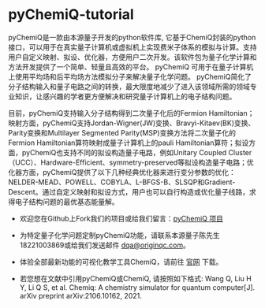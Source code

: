 # pyChemiQ-tutorial

pyChemiQ是一款由本源量子开发的python软件库, 它基于ChemiQ封装的python接口，可以用于在真实量子计算机或虚拟机上实现费米子体系的模拟与计算。支持用户自定义映射、拟设、优化器，方便用户二次开发。该软件包为量子化学计算和方法开发提供了一个简单、轻量且高效的平台。 pyChemiQ 可用于在量子计算机上使用平均场和后平均场方法模拟分子来解决量子化学问题。 pyChemiQ简化了分子结构输入和量子电路之间的转换，最大限度地减少了进入该领域所需的领域专业知识，让感兴趣的学者更方便解决和研究量子计算机上的电子结构问题。

目前，pyChemiQ支持输入分子结构得到二次量子化后的Fermion Hamiltonian；映射方面，pyChemiQ支持Jordan-Wigner(JW)变换、Bravyi-Kitaev(BK)变换、Parity变换和Multilayer Segmented Parity(MSP)变换方法将二次量子化的Fermion Hamiltonian算符映射成量子计算机上的pauli Hamiltonian算符；拟设方面，pyChemiQ也支持不同的拟设构造量子电路，例如Unitary Coupled Cluster（UCC）、Hardware-Efficient、symmetry-preserved等拟设构造量子电路；优化器方面，pyChemiQ提供了以下几种经典优化器来进行变分参数的优化：NELDER-MEAD、POWELL、COBYLA、L-BFGS-B、SLSQP和Gradient-Descent。通过自定义映射和拟设方式，用户也可以自行构造或优化量子线路，求得电子结构问题的最优基态能量解。

- 欢迎您在Github上Fork我们的项目或给我们留言：[pyChemiQ 项目](https://github.com/OriginQ/pyChemiQ.git)

- 为特定量子化学问题定制pyChemiQ功能，请联系本源量子陈先生18221003869或给我们发送邮件 [dqa@originqc.com](mailto:dqa@originqc.com)。

- 体验全部最新功能的可视化教学工具ChemiQ，请前往 [官网](https://qcloud.originqc.com.cn/zh/chemistryIntroduce) 下载。

- 若您想在文献中引用pyChemiQ或ChemiQ, 请按照如下格式: Wang Q, Liu H Y, Li Q S, et al. Chemiq: A chemistry simulator for quantum computer[J]. arXiv preprint arXiv:2106.10162, 2021.

  


